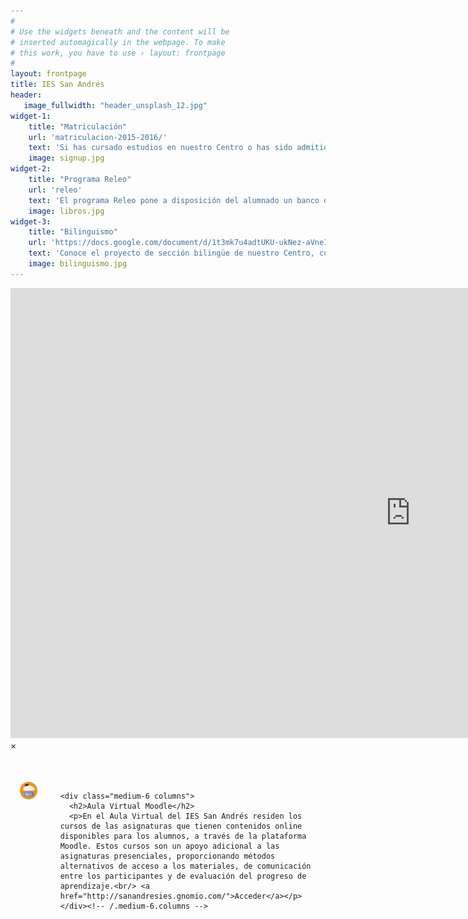 ```yaml
---
#
# Use the widgets beneath and the content will be
# inserted automagically in the webpage. To make
# this work, you have to use › layout: frontpage
#
layout: frontpage
title: IES San Andrés
header:
   image_fullwidth: "header_unsplash_12.jpg"
widget-1:
    title: "Matriculación"
    url: 'matriculacion-2015-2016/'
    text: 'Si has cursado estudios en nuestro Centro o has sido admitido como nuevo alumno, consulta aquí las instrucciones para llevar a cabo la matriculación en nuestro Centro.'
    image: signup.jpg
widget-2:
    title: "Programa Releo"
    url: 'releo'
    text: 'El programa Releo pone a disposición del alumnado un banco de libros de texto mediante el sistema de préstamo y reutilización.'
    image: libros.jpg
widget-3:
    title: "Bilinguismo"
    url: 'https://docs.google.com/document/d/1t3mk7u4adtUKU-ukNez-aVneINoghoyreFTMHssDD80/pub'
    text: 'Conoce el proyecto de sección bilingüe de nuestro Centro, cuya finalidad es facilitar a los alumnos de ESO el aprendizaje del idioma inglés.'
    image: bilinguismo.jpg
---
```



<div id="videoModal" class="reveal-modal large" data-reveal="">
  <div class="flex-video widescreen vimeo" style="display: block;">
    <iframe width="1280" height="720" src="https://www.youtube.com/embed/3b5zCFSmVvU" frameborder="0" allowfullscreen></iframe>
  </div>
  <a class="close-reveal-modal">&#215;</a>
</div>


<div class="row columns" style="margin-top:50px">
    <div class="medium-6 columns" style="text-align: center; margin-bottom: 20px">
      <a href="http://sanandresies.gnomio.com/">
        <img src="/imagenes/plataformaMoodle.png" style="width: 48%"/>
      </a>
    </div><!-- /.medium-6.columns -->


    <div class="medium-6 columns">
      <h2>Aula Virtual Moodle</h2>
      <p>En el Aula Virtual del IES San Andrés residen los cursos de las asignaturas que tienen contenidos online disponibles para los alumnos, a través de la plataforma Moodle. Estos cursos son un apoyo adicional a las asignaturas presenciales, proporcionando métodos alternativos de acceso a los materiales, de comunicación entre los participantes y de evaluación del progreso de aprendizaje.<br/> <a href="http://sanandresies.gnomio.com/">Acceder</a></p>
    </div><!-- /.medium-6.columns -->
</div><!-- /.row -->
